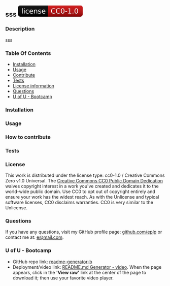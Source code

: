 ## sss   ![](assets/images/badge.svg)
### Description
sss
### Table Of Contents
- [Installation](#installation)
- [Usage](#usage)
- [Contribute](#how-to-contribute)
- [Tests](#tests)
- [License information](#license)
- [Questions](#questions)
- [U of U - Bootcamp](#u-of-u---bootcamp)
### Installation

### Usage

### How to contribute

### Tests

### License
This work is distributed under the license type: cc0-1.0 / Creative Commons Zero v1.0 Universal. The <a href="https://creativecommons.org/publicdomain/zero/1.0/">Creative Commons CC0 Public Domain Dedication</a> waives copyright interest in a work you've created and dedicates it to the world-wide public domain. Use CC0 to opt out of copyright entirely and ensure your work has the widest reach. As with the Unlicense and typical software licenses, CC0 disclaims warranties. CC0 is very similar to the Unlicense.
### Questions
If you have any questions, visit my GitHub profile page: [github.com/eplp](https://github.com/eplp) or contact me at: [e@mail.com](mailto:e@mail.com).
### U of U - Bootcamp
- GitHub repo link: [readme-generator-b](https://github.com/eplp/readme-generator-b)
- Deployment/video link: [README.md Generator - video](https://github.com/eplp/readme-generator-b/blob/main/assets/images/readme-generator.mp4). When the page appears, click in the **'View raw'** link at the center of the page to download it; then use your favorite video player.
